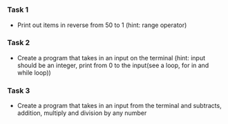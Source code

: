 #

### Task 1
- Print out items in reverse from 50 to 1 (hint: range operator)

### Task 2 
- Create a program that takes in an input on the terminal (hint: input should be an integer, print from 0 to the input(see a loop, for in and while loop))

### Task 3
- Create a program that takes in an input from the terminal and subtracts, addition, multiply and division by any number
